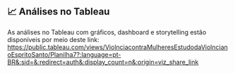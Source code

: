 ## 📈 Análises no Tableau

As análises no Tableau com gráficos, dashboard e storytelling estão disponíveis por meio deste link: https://public.tableau.com/views/ViolnciacontraMulheresEstudodaViolncianoEspritoSanto/Planilha7?:language=pt-BR&:sid=&:redirect=auth&:display_count=n&:origin=viz_share_link 
